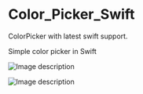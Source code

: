 # Color_Picker_Swift

ColorPicker with latest swift support.

Simple color picker in Swift

![Image description](https://drive.google.com/uc?export=download&id=1zv-jVdgvk0sssck6wnhL8K1s2MUQi6bz)

![Image description](https://drive.google.com/uc?export=download&id=1O9tGpnnwpIHLlVC8U29p8bSo1xE2VeXs)
